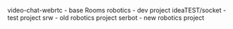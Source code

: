 video-chat-webrtc - base Rooms
robotics - dev project
ideaTEST/socket - test project
srw - old robotics project
serbot - new robotics project
